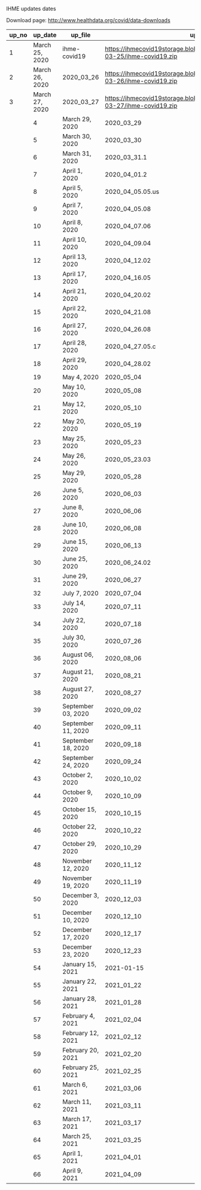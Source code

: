 

IHME updates dates 

Download page: http://www.healthdata.org/covid/data-downloads


 | up_no |   up_date            |    up_file         |   up_url
 |-------|----------------------|--------------------|-----------------------------------------------------------------------------------------------|
 | 	1	| 	March 25, 2020     |	ihme-covid19	| 	https://ihmecovid19storage.blob.core.windows.net/archive/2020-03-25/ihme-covid19.zip	    | 
 | 	2	| 	March 26, 2020     |	2020_03_26	    | 	https://ihmecovid19storage.blob.core.windows.net/archive/2020-03-26/ihme-covid19.zip	    | 
 | 	3	| 	March 27, 2020     |	2020_03_27	    | 	https://ihmecovid19storage.blob.core.windows.net/archive/2020-03-27/ihme-covid19.zip	    | 
	| 	4	| 	March 29, 2020     |	2020_03_29	    | 	https://ihmecovid19storage.blob.core.windows.net/archive/2020-03-29/ihme-covid19.zip	    | 
	| 	5	| 	March 30, 2020     |	2020_03_30	    | 	https://ihmecovid19storage.blob.core.windows.net/archive/2020-03-30/ihme-covid19.zip	    | 
	| 	6	| 	March 31, 2020     |	2020_03_31.1	| 	https://ihmecovid19storage.blob.core.windows.net/archive/2020-03-31/ihme-covid19.zip	    | 
	| 	7	| 	April 1, 2020      |	2020_04_01.2	| 	https://ihmecovid19storage.blob.core.windows.net/archive/2020-04-01/ihme-covid19.zip	    | 
	| 	8	| 	April 5, 2020      |	2020_04_05.05.us| 	https://ihmecovid19storage.blob.core.windows.net/archive/2020-04-05/ihme-covid19.zip	    | 
	| 	9	| 	April 7, 2020      |	2020_04_05.08	| 	https://ihmecovid19storage.blob.core.windows.net/archive/2020-04-07/ihme-covid19.zip	    | 
	| 	10	| 	April 8, 2020      |	2020_04_07.06	| 	https://ihmecovid19storage.blob.core.windows.net/archive/2020-04-08/ihme-covid19.zip	    | 
	| 	11	| 	April 10, 2020     |	2020_04_09.04	| 	https://ihmecovid19storage.blob.core.windows.net/archive/2020-04-10/ihme-covid19.zip	    | 
	| 	12	| 	April 13, 2020     |	2020_04_12.02	| 	https://ihmecovid19storage.blob.core.windows.net/archive/2020-04-13/ihme-covid19.zip	    | 
	| 	13	| 	April 17, 2020     |	2020_04_16.05	| 	https://ihmecovid19storage.blob.core.windows.net/archive/2020-04-17/ihme-covid19.zip	    | 
	| 	14	| 	April 21, 2020     |	2020_04_20.02	| 	https://ihmecovid19storage.blob.core.windows.net/archive/2020-04-21/ihme-covid19.zip	    | 
	| 	15	| 	April 22, 2020     |	2020_04_21.08	| 	http://www.healthdata.org/sites/default/files/files/Projects/COVID/ihme-covid19-0422.zip	| 
	| 	16	| 	April 27, 2020     |	2020_04_26.08	| 	http://www.healthdata.org/sites/default/files/files/Projects/COVID/downloads_0427.zip	    | 
	| 	17	| 	April 28, 2020     |	2020_04_27.05.c	| 	http://www.healthdata.org/sites/default/files/files/Projects/COVID/Downloads_0428.zip	    | 
	| 	18	| 	April 29, 2020     |	2020_04_28.02	| 	https://ihmecovid19storage.blob.core.windows.net/archive/2020-04-29/ihme-covid19.zip	    | 
	| 	19	| 	May 4, 2020        |	2020_05_04	    | 	https://ihmecovid19storage.blob.core.windows.net/archive/2020-05-04/ihme-covid19.zip	    | 
	| 	20	| 	May 10, 2020       |	2020_05_08   	| 	https://ihmecovid19storage.blob.core.windows.net/archive/2020-05-10/ihme-covid19.zip	    | 
	| 	21	| 	May 12, 2020       |	2020_05_10	    | 	https://ihmecovid19storage.blob.core.windows.net/archive/2020-05-12/ihme-covid19.zip	    | 
	| 	22	| 	May 20, 2020       |	2020_05_19	    | 	https://ihmecovid19storage.blob.core.windows.net/archive/2020-05-20/ihme-covid19.zip	    | 
	| 	23	| 	May 25, 2020       |	2020_05_23	    | 	https://ihmecovid19storage.blob.core.windows.net/archive/2020-05-25/ihme-covid19.zip	    | 
	| 	24	| 	May 26, 2020       |	2020_05_23.03	| 	https://ihmecovid19storage.blob.core.windows.net/archive/2020-05-26/ihme-covid19.zip	    | 
	| 	25	| 	May 29, 2020       |	2020_05_28	    | 	https://ihmecovid19storage.blob.core.windows.net/archive/2020-05-29/ihme-covid19.zip	    | 
	| 	26	| 	June 5, 2020       |	2020_06_03	    | 	https://ihmecovid19storage.blob.core.windows.net/archive/2020-06-05/ihme-covid19.zip	    | 
	| 	27	| 	June 8, 2020       |	2020_06_06	    | 	https://ihmecovid19storage.blob.core.windows.net/archive/2020-06-08/ihme-covid19.zip	    | 
	| 	28	| 	June 10, 2020      |	2020_06_08	    | 	https://ihmecovid19storage.blob.core.windows.net/archive/2020-06-10/ihme-covid19.zip	    | 
	| 	29	| 	June 15, 2020      |	2020_06_13	    | 	https://ihmecovid19storage.blob.core.windows.net/archive/2020-06-15/ihme-covid19.zip	    | 
	| 	30	| 	June 25, 2020      |	2020_06_24.02	| 	https://ihmecovid19storage.blob.core.windows.net/archive/2020-06-25/ihme-covid19.zip	    | 
	| 	31	| 	June 29, 2020      |	2020_06_27	    | 	https://ihmecovid19storage.blob.core.windows.net/archive/2020-06-29/ihme-covid19.zip	    | 
	| 	32	| 	July 7, 2020       |	2020_07_04	    | 	https://ihmecovid19storage.blob.core.windows.net/archive/2020-07-07/ihme-covid19.zip	    | 
	| 	33	| 	July 14, 2020      |	2020_07_11	    | 	https://ihmecovid19storage.blob.core.windows.net/archive/2020-07-14/ihme-covid19.zip	    | 
	| 	34	| 	July 22, 2020      |	2020_07_18	    | 	https://ihmecovid19storage.blob.core.windows.net/archive/2020-07-22/ihme-covid19.zip	    | 
	| 	35	| 	July 30, 2020      |	2020_07_26	    | 	https://ihmecovid19storage.blob.core.windows.net/archive/2020-07-30/ihme-covid19.zip	    | 
	| 	36	| 	August 06, 2020    |	2020_08_06	    | 	https://ihmecovid19storage.blob.core.windows.net/archive/2020-08-06/ihme-covid19.zip	    | 
	| 	37	| 	August 21, 2020    |	2020_08_21	    | 	https://ihmecovid19storage.blob.core.windows.net/archive/2020-08-21/ihme-covid19.zip	    | 
	| 	38	| 	August 27, 2020    |	2020_08_27	    | 	https://ihmecovid19storage.blob.core.windows.net/archive/2020-08-27/ihme-covid19.zip	    | 
	| 	39	| 	September 03, 2020 |	2020_09_02	    | 	https://ihmecovid19storage.blob.core.windows.net/archive/2020-09-03/ihme-covid19.zip	    | 
	| 	40	| 	September 11, 2020 |	2020_09_11	    | 	https://ihmecovid19storage.blob.core.windows.net/archive/2020-09-11/ihme-covid19.zip	    | 
	| 	41	| 	September 18, 2020 |	2020_09_18	    | 	https://ihmecovid19storage.blob.core.windows.net/archive/2020-09-18/ihme-covid19.zip	    | 
	| 	42	| 	September 24, 2020 |	2020_09_24	    | 	https://ihmecovid19storage.blob.core.windows.net/archive/2020-09-24/ihme-covid19.zip	    | 
	| 	43	| 	October 2, 2020    |	2020_10_02	    | 	https://ihmecovid19storage.blob.core.windows.net/archive/2020-10-02/ihme-covid19.zip	    | 
	| 	44	| 	October 9, 2020    |	2020_10_09	    | 	https://ihmecovid19storage.blob.core.windows.net/archive/2020-10-09/ihme-covid19.zip	    | 
	| 	45	| 	October 15, 2020   |	2020_10_15	    | 	https://ihmecovid19storage.blob.core.windows.net/archive/2020-10-15/ihme-covid19.zip	    | 
	| 	46	| 	October 22, 2020   |	2020_10_22	    | 	https://ihmecovid19storage.blob.core.windows.net/archive/2020-10-22/ihme-covid19.zip	    | 
	| 	47	| 	October 29, 2020   |	2020_10_29	    | 	https://ihmecovid19storage.blob.core.windows.net/archive/2020-10-29/ihme-covid19.zip	    | 
	| 	48	| 	November 12, 2020  |	2020_11_12	    | 	https://ihmecovid19storage.blob.core.windows.net/archive/2020-11-12/ihme-covid19.zip	    | 
	| 	49	| 	November 19, 2020  |	2020_11_19	    | 	https://ihmecovid19storage.blob.core.windows.net/archive/2020-11-19/ihme-covid19.zip	    | 
	| 	50	| 	December 3, 2020   |	2020_12_03	    | 	https://ihmecovid19storage.blob.core.windows.net/archive/2020-12-03/ihme-covid19.zip	    | 
	| 	51	| 	December 10, 2020  |	2020_12_10	    | 	https://ihmecovid19storage.blob.core.windows.net/archive/2020-12-10/ihme-covid19.zip	    | 
	| 	52	| 	December 17, 2020  |	2020_12_17	    | 	https://ihmecovid19storage.blob.core.windows.net/archive/2020-12-17/ihme-covid19.zip	    | 
	| 	53	| 	December 23, 2020  |	2020_12_23	    | 	https://ihmecovid19storage.blob.core.windows.net/archive/2020-12-23/ihme-covid19.zip	    | 
	| 	54	| 	January 15, 2021   |	2021-01-15	    | 	https://ihmecovid19storage.blob.core.windows.net/archive/2021-01-15/ihme-covid19.zip	    | 
	| 	55	| 	January 22, 2021   |	2021_01_22	    | 	https://ihmecovid19storage.blob.core.windows.net/archive/2021-01-22/ihme-covid19.zip	    | 
	| 	56	| 	January 28, 2021   |	2021_01_28	    | 	https://ihmecovid19storage.blob.core.windows.net/archive/2021-01-28/ihme-covid19.zip	    | 
	| 	57	| 	February 4, 2021   |	2021_02_04	    | 	https://ihmecovid19storage.blob.core.windows.net/archive/2021-02-04/ihme-covid19.zip	    | 
	| 	58	| 	February 12, 2021  |	2021_02_12	    | 	https://ihmecovid19storage.blob.core.windows.net/archive/2021-02-12/ihme-covid19.zip	    | 
	| 	59	| 	February 20, 2021  |	2021_02_20	    | 	https://ihmecovid19storage.blob.core.windows.net/archive/2021-02-20/ihme-covid19.zip	    | 
	| 	60	| 	February 25, 2021  |	2021_02_25	    | 	https://ihmecovid19storage.blob.core.windows.net/archive/2021-02-25/ihme-covid19.zip	    | 
	| 	61	| 	March 6, 2021      |	2021_03_06	    | 	https://ihmecovid19storage.blob.core.windows.net/archive/2021-03-06/ihme-covid19.zip	    | 
	| 	62	| 	March 11, 2021     |	2021_03_11	    | 	https://ihmecovid19storage.blob.core.windows.net/archive/2021-03-11/ihme-covid19.zip	    | 
	| 	63	| 	March 17, 2021     |	2021_03_17	    | 	https://ihmecovid19storage.blob.core.windows.net/archive/2021-03-17/ihme-covid19.zip	    | 
	| 	64	| 	March 25, 2021     |	2021_03_25	    | 	https://ihmecovid19storage.blob.core.windows.net/archive/2021-03-25/ihme-covid19.zip	    | 
	| 	65	| 	April 1, 2021      |	2021_04_01	    | 	https://ihmecovid19storage.blob.core.windows.net/archive/2021-04-01/ihme-covid19.zip	    | 
	| 	66	| 	April 9, 2021      |	2021_04_09	    | 	https://ihmecovid19storage.blob.core.windows.net/latest/ihme-covid19.zip	                | 

